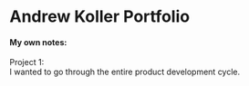 # Andrew Koller Portfolio



























#### My own notes:
Project 1:  
I wanted to go through the entire product development cycle.